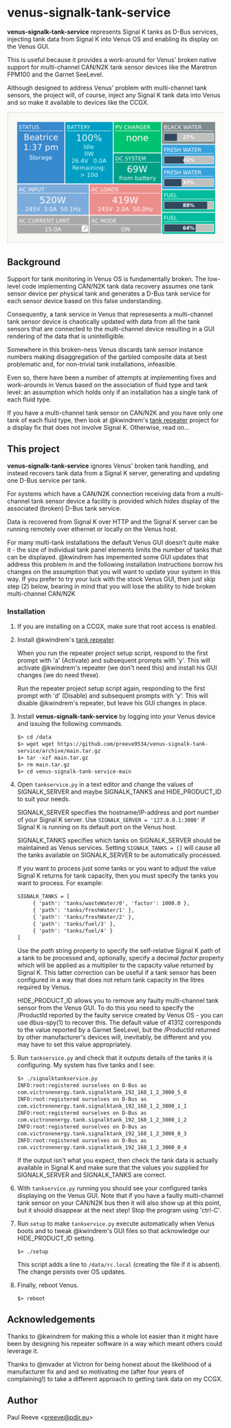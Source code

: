 # venus-signalk-tank-service

__venus-signalk-tank-service__ represents Signal K tanks as D-Bus
services, injecting tank data from Signal K into Venus OS and 
enabling its display on the Venus GUI.

This is useful because it provides a work-around for Venus' broken
native support for multi-channel CAN/N2K tank sensor devices like
the Maretron FPM100 and the Garnet SeeLevel.

Although designed to address Venus' problem with multi-channel tank
sensors, the project will, of course, inject any Signal K tank data
into Venus and so make it available to devices like the CCGX.

![CCGX tank display](venus.png)

## Background

Support for tank monitoring in Venus OS is fundamentally broken.
The low-level code implementing CAN/N2K tank data recovery assumes
one tank sensor device per physical tank and generates a D-Bus
tank service for each sensor device based on this false understanding.

Consequently, a tank service in Venus that represesents a multi-channel
tank sensor device is chaotically updated with data from all the tank
sensors that are connected to the multi-channel device resulting in a
GUI rendering of the data that is unintelligible.

Somewhere in this broken-ness Venus discards tank sensor instance
numbers making disaggregation of the garbled composite data at best
problematic and, for non-trivial tank installations, infeasible.

Even so, there have been a number of attempts at implementing fixes
and work-arounds in Venus based on the association of fluid type and
tank level: an assumption which holds only if an installation has a
single tank of each fluid type.

If you have a multi-channel tank sensor on CAN/N2K and you have only
one tank of each fluid type, then look at @kwindrem's
[tank repeater](https://github.com/kwindrem/SeeLevel-N2K-Victron-VenusOS)
project for a display fix that does not involve Signal K.
Otherwise, read on...

## This project

__venus-signalk-tank-service__ ignores Venus' broken tank handling,
and instead recovers tank data from a Signal K server, generating
and updating one D-Bus service per tank.

For systems which have a CAN/N2K connection receiving data from a
multi-channel tank sensor device a facility is provided which hides
display of the associated (broken) D-Bus tank service.

Data is recovered from Signal K over HTTP and the Signal K server can
be running remotely over ethernet or locally on the Venus host.

For many multi-tank installations the default Venus GUI doesn't quite
make it - the size of individual tank panel elements limits the number
of tanks that can be displayed.
@kwindrem has impemented some GUI updates that address this problem
in and the following installation instructions borrow his changes on
the assumption that you will want to update your system in this way.
If you prefer to try your luck with the stock Venus GUI, then just
skip step (2) below, bearing in mind that you will lose the ability
to hide broken multi-channel CAN/N2K 

### Installation

1. If you are installing on a CCGX, make sure that root access is
   enabled.
   
2. Install @kwindrem's
   [tank repeater](https://github.com/kwindrem/SeeLevel-N2K-Victron-VenusOS).
   
   When you run the repeater project setup script, respond to the
   first prompt with 'a' (Activate) and subsequent prompts with 'y'.
   This will activate @kwindrem's repeater (we don't need this) and
   install his GUI changes (we do need these).
   
   Run the repeater project setup script again, responding to the
   first prompt with 'd' (Disable) and subsequent prompts with 'y'.
   This will disable @kwindrem's repeater, but leave his GUI changes
   in place.
   
3. Install __venus-signalk-tank-service__ by logging into your Venus
   device and issuing the following commands.
   ```
   $> cd /data
   $> wget wget https://github.com/preeve9534/venus-signalk-tank-service/archive/main.tar.gz
   $> tar -xzf main.tar.gz
   $> rm main.tar.gz
   $> cd venus-signalk-tank-service-main
   ```

4. Open ```tankservice.py``` in a text editor and change the
   values of SIGNALK_SERVER and maybe SIGNALK_TANKS and
   HIDE_PRODUCT_ID to suit your needs.

   SIGNALK_SERVER specifies the hostname/IP-address and port
   number of your Signal K server.
   Use ```SIGNALK_SERVER = '127.0.0.1:3000'``` if Signal K is
   running on its default port on the Venus host.
   
   SIGNALK_TANKS specifies which tanks on SIGNALK_SERVER should
   be maintained as Venus services.
   Setting ```SIGNALK_TANKS = []``` will cause all the tanks
   available on SIGNALK_SERVER to be automatically processed.
   
   If you want to process just some tanks or you want to adjust the
   value Signal K returns for tank capacity, then you must specify the
   tanks you want to process. For example:
   ```
   SIGNALK_TANKS = [
        { 'path': 'tanks/wasteWater/0', 'factor': 1000.0 },
        { 'path': 'tanks/freshWater/1' },
        { 'path': 'tanks/freshWater/2' },
        { 'path': 'tanks/fuel/3' },
        { 'path': 'tanks/fuel/4' }
   ]
   ```
   
   Use the *path* string property to specify the self-relative Signal K
   path of a tank to be processed and, optionally, specify a decimal
   *factor* property which will be applied as a multiplier to the capacity
   value returned by Signal K.
   This latter correction can be useful if a tank sensor has been
   configured in a way that does not return tank capacity in the litres
   required by Venus.
   
   HIDE_PRODUCT_ID allows you to remove any faulty multi-channel tank
   sensor from the Venus GUI.
   To do this you need to specify the /ProductId reported by the faulty
   service created by Venus OS - you can use dbus-spy(1) to recover this.
   The default value of 41312 corresponds to the value reported by a
   Garnet SeeLevel, but the /ProductId returned by other manufacturer's
   devices will, inevitably, be different and you may have to set this
   value appropriately.

5. Run ```tankservice.py``` and check that it outputs details of the tanks
   it is configuring. My system has five tanks and I see:
   ```
   $> ./signalktankservice.py 
   INFO:root:registered ourselves on D-Bus as com.victronenergy.tank.signalktank_192_168_1_2_3000_5_0
   INFO:root:registered ourselves on D-Bus as com.victronenergy.tank.signalktank_192_168_1_2_3000_1_1
   INFO:root:registered ourselves on D-Bus as com.victronenergy.tank.signalktank_192_168_1_2_3000_1_2
   INFO:root:registered ourselves on D-Bus as com.victronenergy.tank.signalktank_192_168_1_2_3000_0_3
   INFO:root:registered ourselves on D-Bus as com.victronenergy.tank.signalktank_192_168_1_2_3000_0_4
   ```
   If the output isn't what you expect, then check the tank data
   is actually available in Signal K and make sure that the values
   you supplied for SIGNALK_SERVER and SIGNALK_TANKS are correct.

6. With ```tankservice.py``` running you should see your configured tanks
   displaying on the Venus GUI.
   Note that if you have a faulty multi-channel tank sensor on your
   CAN/N2K bus then it will also show up at this point, but it should
   disappear at the next step!
   Stop the program using 'ctrl-C'.

7. Run ```setup``` to make ```tankservice.py``` execute automatically when
   Venus boots and to tweak @kwindrem's GUI files so that acknowledge our
   HIDE_PRODUCT_ID setting.
   ```
   $> ./setup
   ```
   This script adds a line to ```/data/rc.local``` (creating the file if it
   is absent).
   The change persists over OS updates.
   
8. Finally, reboot Venus.
   ```
   $> reboot
   ```

## Acknowledgements

Thanks to @kwindrem for making this a whole lot easier than it might have
been by designing his repeater software in a way which meant others could
leverage it.

Thanks to @mvader at Victron for being honest about the likelihood of a
manufacturer fix and and so motivating me (after four years of complaining!)
to take a different approach to getting tank data on my CCGX.

## Author

Paul Reeve \<<preeve@pdjr.eu>\>
